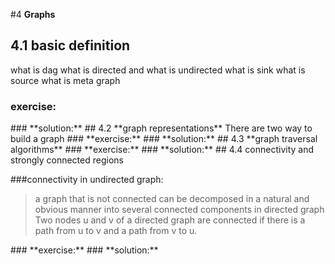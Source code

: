 #4 **Graphs**
## 4.1 **basic definition**
what is dag
what is directed and what is undirected
what is sink what is source
what is meta graph
<your write up goes here>
### **exercise:**
<your write up goes here>
### **solution:**
<your write up goes here>
## 4.2 **graph representations**
There are two way to build a graph
### **exercise:**
<your write up goes here>
### **solution:**
<your write up goes here>
## 4.3 **graph traversal algorithms**
<your write up goes here>
### **exercise:**
<your write up goes here>
### **solution:**
<your write up goes here>
## 4.4 connectivity and strongly connected regions

###connectivity in undirected graph:

> a graph that is not connected can be decomposed in a natural and obvious manner into several connected components
> in directed graph Two nodes u and v of a directed graph are connected if there is a path from u to v and a path from v to u.
<your write up goes here>
### **exercise:**
<your write up goes here>
### **solution:**
<your write up goes here>